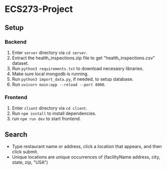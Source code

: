 # ECS273-Project

## Setup
### Backend
1. Enter `server` directory via `cd server`.
2. Extract the health_inspections.zip file to get "health_inspections.csv" dataset.
3. Run `python3 requirements.txt` to download necesasry libraries.
3. Make sure local mongodb is running.
4. Run `python3 import_data.py`, if needed, to setup database.
4. Run `uvicorn main:app --reload --port 8000`.

### Frontend
1. Enter `client` directory via `cd client`.
2. Run `npm install` to install dependencies.
3. run `npm run dev` to start frontend.  

## Search
- Type restaurant name or address, click a location that appears, and then click submit.  
- Unique locations are unique occurrences of (facilityName address, city, state, zip, "USA")